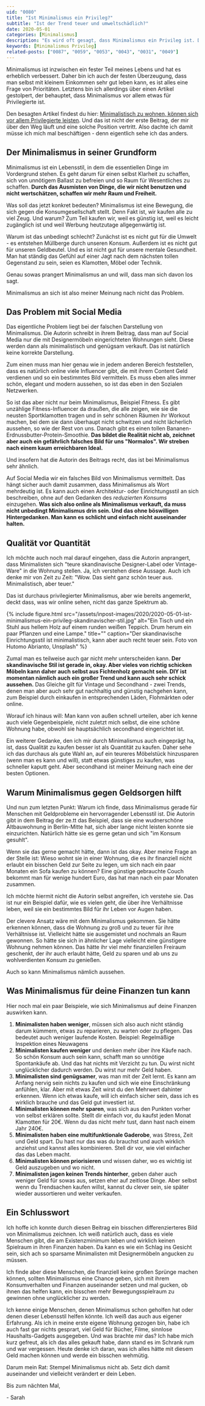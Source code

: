```yaml
---
uid: "0080"
title: "Ist Minimalismus ein Privileg?"
subtitle: "Ist der Trend teuer und umweltschädlich?"
date: 2020-05-01
categories: [Minimalismus]
description: "Es wird oft gesagt, dass Minimalismus ein Privileg ist. Dass man es sich leisten können muss. Ich sehe das teilweise anders und erkläre dir warum."
keywords: [Minimalismus Privileg]
related-posts: ["0087", "0059", "0053", "0043", "0031", "0049"]
---
```

Minimalismus ist inzwischen ein fester Teil meines Lebens und hat es erheblich verbessert. Daher bin ich auch der festen Überzeugung, dass man selbst mit kleinem Einkommen sehr gut leben kann, es ist alles eine Frage von Prioritäten. Letztens bin ich allerdings über einen Artikel gestolpert, der behauptet, dass Minimalismus vor allem etwas für Privilegierte ist.

Den besagten Artikel findest du hier: [Minimalistisch zu wohnen, können sich vor allem Privilegierte leisten](https://ze.tt/minimalistisch-zu-wohnen-koennen-sich-vor-allem-privilegierte-leisten/). Und das ist nicht der erste Beitrag, der mir über den Weg läuft und eine solche Position vertritt. Also dachte ich damit müsse ich mich mal beschäftigen - denn eigentlich sehe ich das anders.

## Der Minimalismus in seiner Grundform
Minimalismus ist ein Lebensstil, in dem die essentiellen Dinge im Vordergrund stehen. Es geht darum für einen selbst Klarheit zu schaffen, sich von unnötigem Ballast zu befreien und so Raum für Wesentliches zu schaffen. **Durch das Ausmisten von Dinge, die wir nicht benutzen und nicht wertschätzen, schaffen wir mehr Raum und Freiheit.**

Was soll das jetzt konkret bedeuten? Minimalismus ist eine Bewegung, die sich gegen die Konsumgesellschaft stellt. Denn Fakt ist, wir kaufen alle zu viel Zeug. Und warum? Zum Teil kaufen wir, weil es günstig ist, weil es leicht zugänglich ist und weil Werbung heutzutage allgegenwärtig ist.

Warum ist das unbedingt schlecht? Zunächst ist es nicht gut für die Umwelt - es entstehen Müllberge durch unseren Konsum. Außerdem ist es nicht gut für unseren Geldbeutel. Und es ist nicht gut für unsere mentale Gesundheit. Man hat ständig das Gefühl auf einer Jagt nach dem nächsten tollen Gegenstand zu sein, seien es Klamotten, Möbel oder Technik.

Genau sowas prangert Minimalismus an und will, dass man sich davon los sagt.

Minimalismus an sich ist also meiner Meinung nach nicht das Problem.

## Das Problem mit Social Media
Das eigentliche Problem liegt bei der falschen Darstellung von Minimalismus. Die Autorin schreibt in ihrem Beitrag, dass man auf Social Media nur die mit Designermöbeln eingerichteten Wohnungen sieht. Diese werden dann als minimalistisch und genügsam verkauft. Das ist natürlich keine korrekte Darstellung.

Zum einen muss man hier genau wie in jedem anderen Bereich feststellen, dass es natürlich online viele Influencer gibt, die mit ihrem Content Geld verdienen und so ein bestimmtes Bild vermitteln. Es muss eben alles immer schön, elegant und modern aussehen, so ist das eben in den Sozialen Netzwerken.

So ist das aber nicht nur beim Minimalismus, Beispiel Fitness. Es gibt unzählige Fitness-Influencer da draußen, die alle zeigen, wie sie die neusten Sportklamotten tragen und in sehr schönen Räumen ihr Workout machen, bei dem sie dann überhaupt nicht schwitzen und nicht lächerlich aussehen, so wie der Rest von uns. Danach gibt es einen tollen Bananen-Erdnussbutter-Protein-Smoothie. **Das bildet die Realität nicht ab, zeichnet aber auch ein gefährlich falsches Bild für uns "Normalos". Wir streben nach einem kaum erreichbaren Ideal.**

Und insofern hat die Autorin des Beitrags recht, das ist bei Minimalismus sehr ähnlich.

Auf Social Media wir ein falsches Bild von Minimalismus vermittelt. Das hängt sicher auch damit zusammen, dass Minimalismus als Wort mehrdeutig ist. Es kann auch einen Architektur- oder Einrichtungsstil an sich beschreiben, ohne auf den Gedanken des _reduzierten Konsums_ einzugehen. **Was sich also online als Minimalismus verkauft, da muss nicht unbedingt Minimalismus drin sein. Und das ohne böswilligen Hintergedanken. Man kann es schlicht und einfach nicht auseinander halten.**

## Qualität vor Quantität
Ich möchte auch noch mal darauf eingehen, dass die Autorin anprangert, dass Minimalisten sich "teure skandinavische Designer-Label oder Vintage-Ware" in die Wohnung stellen. Ja, ich verstehen diese Aussage. Auch ich denke mir von Zeit zu Zeit: "Wow. Das sieht ganz schön teuer aus. Minimalistisch, aber teuer."

Das ist durchaus privilegierter Minimalismus, aber wie bereits angemerkt, deckt dass, was wir online sehen, nicht das ganze Spektrum ab.

{% include figure.html src="/assets/inpost-images/2020/2020-05-01-ist-minimalismus-ein-privileg-skandinavischer-stil.jpg" alt="Ein Tisch und ein Stuhl aus hellem Holz auf einem runden weißen Teppich. Drum herum ein paar Pflanzen und eine Lampe." title="" caption="Der skandinavische Einrichtungsstil ist minimalistisch, kann aber auch recht teuer sein. Foto von Hutomo Abrianto, Unsplash" %}

Zumal man es teilweise auch gar nicht mehr unterscheiden kann. **Der skandinavische Stil ist gerade in, okay. Aber vieles von richtig schicken Möbeln kann daher auch selbst aus Fichtenholz gemacht sein. DIY ist momentan nämlich auch ein großer Trend und kann auch sehr schick aussehen.** Das Gleiche gilt für Vintage und Secondhand - zwei Trends, denen man aber auch sehr gut nachhaltig und günstig nachgehen kann, zum Beispiel durch einkaufen in entsprechenden Läden, Flohmärkten oder online.

Worauf ich hinaus will: Man kann von außen schnell urteilen, aber ich kenne auch viele Gegenbeispiele, nicht zuletzt mich selbst, die eine schöne Wohnung habe, obwohl sie hauptsächlich secondhand eingerichtet ist.

Ein weiterer Gedanke, den ich mir durch Minimalismus auch eingeprägt ha, ist, dass Qualität zu kaufen besser ist als Quantität zu kaufen. Daher sehe ich das durchaus als gute Wahl an, auf ein teureres Möbelstück hinzusparen (wenn man es kann und will), statt etwas günstiges zu kaufen, was schneller kaputt geht. Aber secondhand ist meiner Meinung nach eine der besten Optionen.

## Warum Minimalismus gegen Geldsorgen hilft
Und nun zum letzten Punkt: Warum ich finde, dass Minimalismus gerade für Menschen mit Geldprobleme ein hervorragender Lebensstil ist. Die Autorin gibt in dem Beitrag der ze.tt das Beispiel, dass sie eine wudnerschöne Altbauwohnung in Berlin-Mitte hat, sich aber lange nicht leisten konnte sie einzurichten. Natürlich hätte sie es gerne getan und sich "im Konsum gesuhlt".

Wenn sie das gerne gemacht hätte, dann ist das okay. Aber meine Frage an der Stelle ist: Wieso wohnt sie in einer Wohnung, die es ihr finanziell nicht erlaubt ein bisschen Geld zur Seite zu legen, um sich nach ein paar Monaten ein Sofa kaufen zu können? Eine günstige gebrauchte Couch bekommt man für wenige hundert Euro, das hat man nach ein paar Monaten zusammen.

Ich möchte hiermit nicht die Autorin selbst angreifen, ich verstehe sie. Das ist nur ein Beispiel dafür, wie es vielen geht, die über ihre Verhältnisse leben, weil sie ein bestimmtes Bild für ihr Leben vor Augen haben.

Der clevere Ansatz wäre mit dem Minimalismus gekommen. Sie hätte erkennen können, dass die Wohnung zu groß und zu teuer für ihre Verhältnisse ist. Vielleicht hätte sie ausgemistet und nochmals an Raum gewonnen. So hätte sie sich in ähnlicher Lage vielleicht eine günstigere Wohnung nehmen können. Das hätte ihr viel mehr finanziellen Freiraum geschenkt, der ihr auch erlaubt hätte, Geld zu sparen und ab uns zu wohlverdienten Konsum zu genießen.

Auch so kann Minimalismus nämlich aussehen.

## Was Minimalismus für deine Finanzen tun kann
Hier noch mal ein paar Beispiele, wie sich Minimalismus auf deine Finanzen auswirken kann.

1. **Minimalisten haben weniger**, müssen sich also auch nicht ständig darum kümmern, etwas zu reparieren, zu warten oder zu pflegen. Das bedeutet auch weniger laufende Kosten. Beispiel: Regelmäßige Inspektion eines Neuwagens
2. **Minimalisten kaufen weniger** und denken mehr über ihre Käufe nach. So schön Konsum auch sein kann, schafft man so unnötige Spontankäufe ab. Und das hat nichts mit Verzicht zu tun. Du wirst nicht unglücklicher dadurch werden. Du wirst nur mehr Geld haben.
3. **Minimalisten sind genügsamer**, was man mit der Zeit lernt. Es kann am Anfang nervig sein nichts zu kaufen und sich wie eine Einschränkung anfühlen, klar. Aber mit etwas Zeit wirst du den Mehrwert dahinter erkennen. Wenn ich etwas kaufe, will ich einfach sicher sein, dass ich es wirklich brauche und das Geld gut investiert ist.
4. **Minimalisten können mehr sparen**, was sich aus den Punkten vorher von selbst erklären sollte. Stellt dir einfach vor, du kaufst jeden Monat Klamotten für 20€. Wenn du das nicht mehr tust, dann hast nach einem Jahr 240€.
5. **Minimalisten haben eine multifunktionale Gaderobe**, was Stress, Zeit und Geld spart. Du hast nur das was du brauchst und auch wirklich anziehst und kannst alles kombinieren. Stell dir vor, wie viel einfacher das das Leben macht.
6. **Minimalisten können priorisieren** und wissen daher, wo es wichtig ist Geld auszugeben und wo nicht.
7. **Minimalisten jagen keinen Trends hinterher**, geben daher auch weniger Geld für sowas aus, setzen eher auf zeitlose Dinge. Aber selbst wenn du Trendsachen kaufen willst, kannst du clever sein, sie später wieder aussortieren und weiter verkaufen.

## Ein Schlusswort
Ich hoffe ich konnte durch diesen Beitrag ein bisschen differenzierteres Bild von Minimalismus zeichnen. Ich weiß natürlich auch, dass es viele Menschen gibt, die am Existenzminimum leben und wirklich keinen Spielraum in ihren Finanzen haben. Da kann es wie ein Schlag ins Gesicht sein, sich ach so sparsame Minimalisten mit Designermöbeln angucken zu müssen.

Ich finde aber diese Menschen, die finanziell keine großen Sprünge machen können, sollten Minimalismus eine Chance geben, sich mit ihrem Konsumverhalten und Finanzen auseinander setzen und mal gucken, ob ihnen das helfen kann, ein bisschen mehr Bewegungsspielraum zu gewinnen ohne unglücklicher zu werden.

Ich kenne einige Menschen, denen Minimalismus schon geholfen hat oder denen dieser Lebensstil helfen könnte. Ich weiß das auch aus eigener Erfahrung. Als ich in meine erste eigene Wohnung gezogen bin, habe ich auch fast gar nichts gesprart, viel Geld für Bücher, Filme, sinnlose Haushalts-Gadgets ausgegeben. Und was brachte mir das? Ich habe mich kurz gefreut, als ich das alles gekauft habe, dann stand es im Schrank rum und war vergessen. Heute denke ich daran, was ich alles hätte mit diesem Geld machen können und werde ein bisschen wehmütig.

Darum mein Rat: Stempel Minimalismus nicht ab. Setz dich damit auseinander und vielleicht verändert er dein Leben.

Bis zum nächten Mal,

\- Sarah
